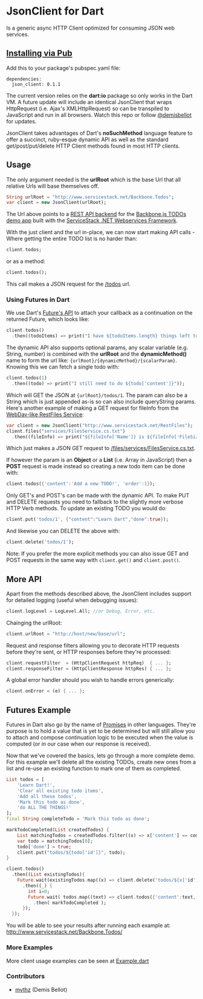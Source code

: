 JsonClient for Dart
===================

Is a generic async HTTP Client optimized for consuming JSON web services. 

## [Installing via Pub](http://pub.dartlang.org/packages/json_client)	

Add this to your package's pubspec.yaml file:

	dependencies:
	  json_client: 0.1.1

The current version relies on the **dart:io** package so only works in the Dart VM. A future update will include an 
identical JsonClient that wraps HttpRequest (i.e. Ajax's XMLHttpRequest) so can be transpiled to JavaScript and run 
in all browsers. Watch this repo or follow [@demisbellot](http://twitter.com/demisbellot) for updates.

JsonClient takes advantages of Dart's **noSuchMethod** language feature to offer a succinct, ruby-esque dynamic API 
as well as the standard get/post/put/delete HTTP Client methods found in most HTTP clients. 

## Usage

The only argument needed is the **urlRoot** which is the base Url that all relative Urls will base themselves off.

```dart
String urlRoot = "http://www.servicestack.net/Backbone.Todos";
var client = new JsonClient(urlRoot);
```

The Url above points to a [REST API backend](http://www.servicestack.net/Backbone.Todos/metadata) for the [Backbone.js TODOs demo app](http://www.servicestack.net/Backbone.Todos) built with the [ServiceStack .NET Webservices Framework](http://www.servicestack.net). 

With the just client and the url in-place, we can now start making API calls - Where getting the entire TODO list is no harder than:

```dart
client.todos;
```

or as a method:

```dart
client.todos();
```

This call makes a JSON request for the [/todos](http://www.servicestack.net/Backbone.Todos/todos?format=json) url. 

### Using Futures in Dart 

We use Dart's [Future's API](http://api.dartlang.org/dart_core/Future.html) to attach your callback as a continuation on the returned Future, which looks like:

```dart
client.todos()
  .then((todoItems) => print("I have ${todoItems.length} things left todo"));
```

The dynamic API also supports optional params, any scalar variable (e.g. String, number) is combined with the **urlRoot** and the **dynamicMethod()** name to form the url like: `{urlRoot}/{dynamicMethod}/{scalarParam}`. Knowing this we can fetch a single todo with:

```dart
client.todos(1)
  .then((todo) => print("I still need to do ${todo['content']}"));
```

Which will GET the JSON at `{urlRoot}/todos/1`. The param can also be a String which is just appended as-is so can also include queryString params. Here's another example of making a GET request for fileInfo from the [WebDav-like RestFiles Service](http://www.servicestack.net/RestFiles):

```dart
var client = new JsonClient("http://www.servicestack.net/RestFiles");
client.files("services/FilesService.cs.txt")
  .then((fileInfo) => print("${fileInfo['Name']} is ${fileInfo['FileSizeBytes']} bytes"));
```

Which just makes a JSON GET request to [/files/services/FilesService.cs.txt](http://www.servicestack.net/RestFiles/files/services/FilesService.cs.txt).

If however the param is an **Object** or a **List** (i.e. Array in JavaScript) then a **POST** request is made instead so creating a new todo item can be done with:

```dart
client.todos({'content':'Add a new TODO!', 'order':1});
```

Only GET's and POST's can be made with the dynamic API. To make PUT and DELETE requests you need to fallback to the slightly more verbose HTTP Verb methods. To update an existing TODO you would do:

```dart
client.put('todos/1', {"content":"Learn Dart","done":true});
```

And likewise you can DELETE the above with:

```dart
client.delete('todos/1');
```

Note: If you prefer the more explicit methods you can also issue GET and POST requests in the same way with `client.get()` and `client.post()`.

## More API

Apart from the methods described above, the JsonClient includes support for detailed logging (useful when debugging issues):

```dart
client.logLevel = LogLevel.All; //or Debug, Error, etc.
```

Chainging the urlRoot:

```dart
client.urlRoot = "http://host/new/base/url";
```

Request and response filters allowing you to decorate HTTP requests before they're sent, or HTTP responses before they're processed:

```dart
client.requestFilter  = (HttpClientRequest httpReq)  { ... };
client.responseFilter = (HttpClientResponse httpRes) { ... };
```

A global error handler should you wish to handle errors generically:

```dart
client.onError = (e) { ... };
```

## Futures Example

Futures in Dart also go by the name of [Promises](http://en.wikipedia.org/wiki/Futures_and_promises) in other 
languages. They're purpose is to hold a value that is yet to be determined but will still allow you to attach 
and compose continuation logic to be executed when the value is computed (or in our case when our response is 
received). 

Now that we've covered the basics, lets go through a more complete demo. For this example we'll delete all the 
existing TODOs, create new ones from a list and re-use an existing function to mark one of them as completed.

```dart
List todos = [
    'Learn Dart!', 
    'Clear all existing todo items',
    'Add all these todos',
    'Mark this todo as done',
    'do ALL THE THINGS!'
];
final String completeTodo = 'Mark this todo as done';

markTodoCompleted(List createdTodos) {
    List matchingTodos = createdTodos.filter((x) => x['content'] == completeTodo);
    var todo = matchingTodos[0];
    todo['done'] = true;
    client.put("todos/${todo['id']}", todo);    
}

client.todos()
  .then((List existingTodos){
    Future.wait(existingTodos.map((x) => client.delete('todos/${x['id']}')) )
      .then((_) { 
        int i=0;
        Future.wait( todos.map((text) => client.todos({'content':text, 'order':i++})) )
          .then( markTodoCompleted );
      });      
  });    
```

You will be able to see your results after running each example at:
http://www.servicestack.net/Backbone.Todos/    

### More Examples

More client usage examples can be seen at [Example.dart](https://github.com/dartist/json_client/blob/master/bin/Example.dart)

### Contributors

  - [mythz](https://github.com/mythz) (Demis Bellot)
